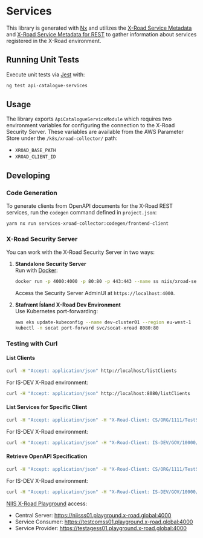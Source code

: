# Services

This library is generated with [Nx](https://nx.dev) and utilizes the [X-Road Service Metadata] and [X-Road Service Metadata for REST] to gather information about services registered in the X-Road environment.

## Running Unit Tests

Execute unit tests via [Jest](https://jestjs.io) with:

```bash
ng test api-catalogue-services
```

## Usage

The library exports `ApiCatalogueServiceModule` which requires two environment variables for configuring the connection to the X-Road Security Server. These variables are available from the AWS Parameter Store under the `/k8s/xroad-collector/` path:

- `XROAD_BASE_PATH`
- `XROAD_CLIENT_ID`

## Developing

### Code Generation

To generate clients from OpenAPI documents for the X-Road REST services, run the `codegen` command defined in `project.json`:

```bash
yarn nx run services-xroad-collector:codegen/frontend-client
```

### X-Road Security Server

You can work with the X-Road Security Server in two ways:

1. **Standalone Security Server**  
   Run with [Docker](https://hub.docker.com/r/niis/xroad-security-server-standalone):

   ```bash
   docker run -p 4000:4000 -p 80:80 -p 443:443 --name ss niis/xroad-security-server-standalone
   ```

   Access the Security Server AdminUI at `https://localhost:4000`.

2. **Stafrænt Ísland X-Road Dev Environment**  
   Use Kubernetes port-forwarding:

   ```bash
   aws eks update-kubeconfig --name dev-cluster01 --region eu-west-1
   kubectl -n socat port-forward svc/socat-xroad 8080:80
   ```

### Testing with Curl

#### List Clients

```bash
curl -H "Accept: application/json" http://localhost/listClients
```

For IS-DEV X-Road environment:

```bash
curl -H "Accept: application/json" http://localhost:8080/listClients
```

#### List Services for Specific Client

```bash
curl -H "Accept: application/json" -H "X-Road-Client: CS/ORG/1111/TestService" http://localhost/r1/CS/ORG/1111/TestService/listMethods
```

For IS-DEV X-Road environment:

```bash
curl -H "Accept: application/json" -H "X-Road-Client: IS-DEV/GOV/10000/island-is-client" http://localhost:8080/r1/IS-DEV/GOV/10000/island-is-protected/listMethods
```

#### Retrieve OpenAPI Specification

```bash
curl -H "Accept: application/json" -H "X-Road-Client: CS/ORG/1111/TestService" http://localhost/r1/CS/ORG/1111/TestService/getOpenAPI?serviceCode=petstore
```

For IS-DEV X-Road environment:

```bash
curl -H "Accept: application/json" -H "X-Road-Client: IS-DEV/GOV/10000/island-is-client" http://localhost:8080/r1/IS-DEV/GOV/10000/island-is-protected/getOpenAPI?serviceCode=petstore-v1
```

[NIIS X-Road Playground] access:

- Central Server: <https://niisss01.playground.x-road.global:4000>
- Service Consumer: <https://testcomss01.playground.x-road.global:4000>
- Service Provider: <https://testagess01.playground.x-road.global:4000>

[x-road service metadata]: https://github.com/nordic-institute/X-Road/blob/develop/doc/Protocols/pr-meta_x-road_service_metadata_protocol.md#openapi-definition
[x-road service metadata for rest]: https://github.com/nordic-institute/X-Road/blob/develop/doc/Protocols/pr-mrest_x-road_service_metadata_protocol_for_rest.md#annex-a-service-descriptions-for-rest-metadata-services
[niis x-road playground]: https://x-road.global/xroad-playground
